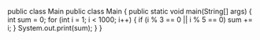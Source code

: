 public class Main public class Main {
    public static void main(String[] args) {
        int sum = 0;
        for (int i = 1; i < 1000; i++) {
            if (i % 3 == 0 || i % 5 == 0) sum += i;
        }
        System.out.print(sum);
    }
}
